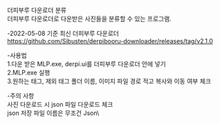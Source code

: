 더피부루 다운로더 분류 \
더피부루 다운로더로 다운받은 사진들을 분류할 수 있는 프로그램.

-2022-05-08 기준 최신 더피부루 다운로더\
https://github.com/Sibusten/derpibooru-downloader/releases/tag/v2.1.0

-사용법\
1.다운 받은 MLP.exe, derpi.ui를 더피부루 다운로더 안에 넣기\
2.MLP.exe 실행\
3.원하는 태그, 제외 태그 폴더 이름, 이미지 파일 경로 적고 복사와 이동 여부 체크

-주의 사항\
사진 다운로드 시 json 파일 다운로드 체크\
json 저장 파일 이름은 무조건 Json\
